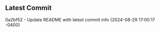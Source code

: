 
## Latest Commit
0a2bf52 - Update README with latest commit info (2024-08-29 17:00:17 -0400) <Yunxi-Zhou>
